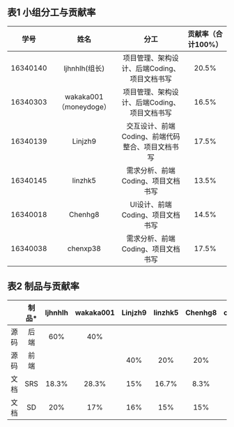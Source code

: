 ## 表1 小组分工与贡献率
|   学号   |          姓名          |                       分工                       | 贡献率（合计100%） |
| :------: | :--------------------: | :----------------------------------------------: | :----------------: |
| 16340140 |     ljhnhlh(组长)      |   项目管理、架构设计、后端Coding、项目文档书写   |       20.5%        |
| 16340303 | wakaka001（moneydoge） |   项目管理、架构设计、后端Coding、项目文档书写   |       16.5%        |
| 16340139 |        Linjzh9         | 交互设计、前端Coding、前端代码整合、项目文档书写 |       17.5%        |
| 16340145 |        linzhk5         |        需求分析、前端Coding、项目文档书写        |       13.5%        |
| 16340018 |        Chenhg8         |         UI设计、前端Coding、项目文档书写         |       14.5%        |
| 16340038 |        chenxp38        |        需求分析、前端Coding、项目文档书写        |       17.5%        |

## 表2 制品与贡献率
|      | 制品* | ljhnhlh | wakaka001 | Linjzh9 | linzhk5 | Chenhg8 | chenxp38 |
| :--: | :---: | :-----: | :-------: | :-----: | :-----: | :-----: | :------: |
| 源码 |  后端|   60%   |    40%    |         |         |         |          |
| 源码 | 前端  |         |           |   40%   |   20%   |   20%   |   20%    |
| 文档 |  SRS  |  18.3%  |   28.3%   |   15%   |  16.7%  |  8.3%   |  13.3%   |
| 文档 |  SD   |   20%   |    17%    |   16%   |   15%   |   15%   |   17%    |
